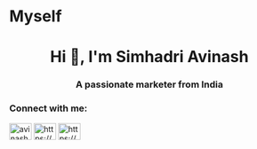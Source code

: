 # Myself

<h1 align="center">Hi 👋, I'm Simhadri Avinash</h1>
<h3 align="center">A passionate marketer from India</h3>

<h3 align="left">Connect with me:</h3>
<p align="left">
<a href="https://twitter.com/avinashsimhadr5" target="blank"><img align="center" src="https://raw.githubusercontent.com/rahuldkjain/github-profile-readme-generator/master/src/images/icons/Social/twitter.svg" alt="avinashsimhadr5" height="30" width="40" /></a>
<a href="https://linkedin.com/in/https://www.facebook.com/people/avinash-simhadri/" target="blank"><img align="center" src="https://raw.githubusercontent.com/rahuldkjain/github-profile-readme-generator/master/src/images/icons/Social/linked-in-alt.svg" alt="https://www.facebook.com/people/avinash-simhadri/" height="30" width="40" /></a>
<a href="https://fb.com/https://www.facebook.com/people/avinash-simhadri/" target="blank"><img align="center" src="https://raw.githubusercontent.com/rahuldkjain/github-profile-readme-generator/master/src/images/icons/Social/facebook.svg" alt="https://www.facebook.com/people/avinash-simhadri/" height="30" width="40" /></a>
</p>
